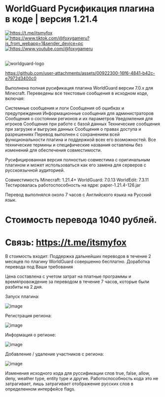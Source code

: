 # WorldGuard Русификация плагина в коде | версия 1.21.4
<div id="badges">
  <a href="https://t.me/itsmyfox">
    <img src="https://img.shields.io/badge/Telegram-2CA5E0?style=for-the-badge&logo=telegram&logoColor=white" alt="https://t.me/itsmyfox"/>
  </a>
  <a href="[your-youtube-URL](https://www.tiktok.com/@foxygameru?is_from_webapp=1&sender_device=pc)">
    <img src="https://img.shields.io/badge/TikTok-000000?style=for-the-badge&logo=tiktok&logoColor=white" alt="https://www.tiktok.com/@foxygameru?is_from_webapp=1&sender_device=pc"/>
  </a>
  <a href="https://www.youtube.com/@foxygameru">
    <img src="https://img.shields.io/badge/YouTube-FF0000?style=for-the-badge&logo=youtube&logoColor=white" alt="https://www.youtube.com/@foxygameru"/>
  </a>
</div>
<br>



![worldguard-logo](https://github.com/user-attachments/assets/c0cfe021-cf13-42ea-b14e-3213227624b2)

https://github.com/user-attachments/assets/00922300-16f6-4841-b42c-e7972d3400c0


Выполнена полная русификация плагина WorldGuard версии 7.0.x для Minecraft. Переведены все текстовые сообщения в исходном коде, включая:

Системные сообщения и логи
Сообщения об ошибках и предупреждения
Информационные сообщения для администраторов
Сообщения о состоянии регионов и их параметров
Уведомления для игроков
Сообщения при работе с базой данных
Технические сообщения при загрузке и выгрузке данных
Сообщения о правах доступа и разрешениях
Перевод выполнен с сохранением всей функциональности плагина и поддержкой всех его возможностей. Все технические термины и специфические названия оставлены без изменений для обеспечения совместимости.

Русифицированная версия полностью совместима с оригинальным плагином и может использоваться как его замена для серверов с русскоязычной аудиторией.

Совместимость
Minecraft: 1.21.4+
WorldGuard: 7.0.13
WorldEdit: 7.3.11
Тестировалась работоспособность на ядре: paper-1.21.4-126.jar

Перевод выполнялся около 7 часов с Английского языка на Русский язык.

# Стоимость перевода 1040 рублей.

# Связь: https://t.me/itsmyfox


В стоимость входит:
Поддержка дальнейших переводов в течение 2 месяцев по плагину WorldGuard совершенно бесплатно.
Доработка перевода под Ваши требования

Цена составлена с учетом затрат на платные программы и времяпровождение за переводом в течение 7 часов, которые были разбиты на 2 дня.

Запуск плагина:

![image](https://github.com/user-attachments/assets/6da72e3d-1afa-4e68-919b-816d890cc34f)

Регистрация региона:

![image](https://github.com/user-attachments/assets/7093f193-872e-4043-9110-b3cb35e4a50d)

Информация о регионе:

![image](https://github.com/user-attachments/assets/a8634c43-2aac-4da1-9db7-d840f0db27ed)

Добавление / удаление участников с региона:

![image](https://github.com/user-attachments/assets/887f10b7-19cf-44b2-9c21-42e2102a5638)

Изменения исходного кода для руссификации слов true, false, allow, deny, weather type, entity type и другие. Работоспособность кода это не затрагивает, лишь затрагивает отображение русских слов в определенном интерфейсе flags.


